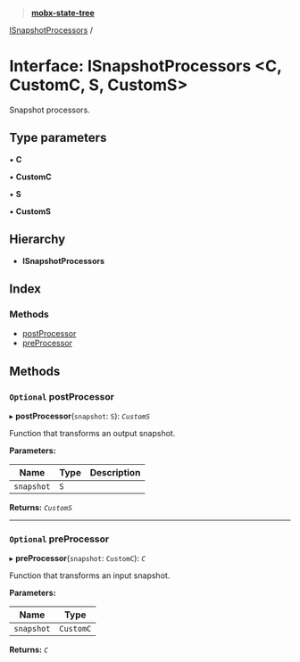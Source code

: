 > **[mobx-state-tree](../README.md)**

[ISnapshotProcessors](isnapshotprocessors.md) /

# Interface: ISnapshotProcessors <**C, CustomC, S, CustomS**>

Snapshot processors.

## Type parameters

▪ **C**

▪ **CustomC**

▪ **S**

▪ **CustomS**

## Hierarchy

* **ISnapshotProcessors**

## Index

### Methods

* [postProcessor](isnapshotprocessors.md#optional-postprocessor)
* [preProcessor](isnapshotprocessors.md#optional-preprocessor)

## Methods

### `Optional` postProcessor

▸ **postProcessor**(`snapshot`: `S`): *`CustomS`*

Function that transforms an output snapshot.

**Parameters:**

Name | Type | Description |
------ | ------ | ------ |
`snapshot` | `S` |   |

**Returns:** *`CustomS`*

___

### `Optional` preProcessor

▸ **preProcessor**(`snapshot`: `CustomC`): *`C`*

Function that transforms an input snapshot.

**Parameters:**

Name | Type |
------ | ------ |
`snapshot` | `CustomC` |

**Returns:** *`C`*